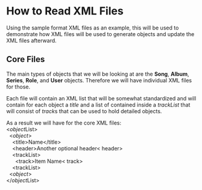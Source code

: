<h1>How to Read XML Files</h1>
<p>Using the sample format XML files as an example, this will be used to
demonstrate how XML files will be used to generate objects and update the
XML files afterward.</p>

<h2>Core Files</h2>
<p>The main types of objects that we will be looking at are the
<strong>Song</strong>, <strong>Album</strong>, <strong>Series</strong>,
<strong>Role</strong>, and <strong>User</strong> objects. Therefore we will
have individual XML files for those.</p>

<p>Each file will contain an XML list that will be somewhat standardized
and will contain for each object a <em>title</em> and a list of contained
inside a <em>trackList</em> that will consist of <em>track</em>s that can
be used to hold detailed objects.</p>

<p>As a result we will have for the core XML files:
<br />&lt;<em>object</em>List</em>&gt;
<br />&nbsp;&nbsp;&lt;<em>object</em>&gt;
<br />&nbsp;&nbsp;&nbsp;&nbsp;&lt;title&gt;Name&lt;/title&gt;
<br />&nbsp;&nbsp;&nbsp;&nbsp;&lt;header&gt;Another optional header&lt;
header&gt;
<br />&nbsp;&nbsp;&nbsp;&nbsp;&lt;trackList&gt;
<br />&nbsp;&nbsp;&nbsp;&nbsp;&nbsp;&nbsp;&lt;track&gt;Item Name&lt;
track&gt;
<br />&nbsp;&nbsp;&nbsp;&nbsp;&lt;trackList&gt;
<br />&nbsp;&nbsp;&lt;<em>object</em>&gt;
<br />&lt;/<em>object</em>List&gt;</p>
